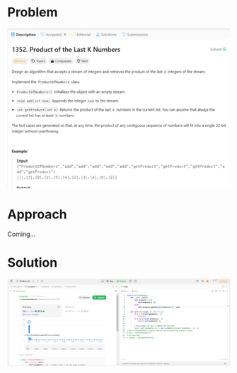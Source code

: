 # Problem
![Problem Description](https://github.com/praiseorji4/leetcode-daily/blob/main/solutions/2025-02/day14/images/problem.png?raw=true)

# Approach
Coming...
# Solution
![Submission Results](https://github.com/praiseorji4/leetcode-daily/blob/main/solutions/2025-02/day14/images/submission.png?raw=true)